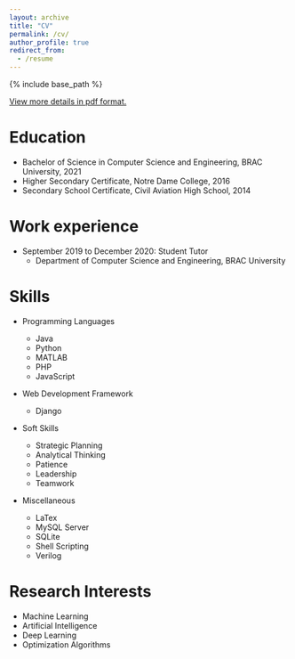 ```yaml
---
layout: archive
title: "CV"
permalink: /cv/
author_profile: true
redirect_from:
  - /resume
---
```


{% include base_path %}

[View more details in pdf format.](https://drive.google.com/file/d/1akOl3aRkZYpRiy6Izb4HEZphGKQCNa43/view)

Education
======
* Bachelor of Science in Computer Science and Engineering, BRAC University, 2021
* Higher Secondary Certificate, Notre Dame College, 2016
* Secondary School Certificate, Civil Aviation High School, 2014

Work experience
======
* September 2019 to December 2020: Student Tutor
  * Department of Computer Science and Engineering, BRAC University
  
Skills
======
* Programming Languages
  * Java
  * Python
  * MATLAB
  * PHP
  * JavaScript
  
* Web Development Framework
  * Django
  
* Soft Skills
  * Strategic Planning  
  * Analytical Thinking
  * Patience
  * Leadership
  * Teamwork

* Miscellaneous
  * LaTex  
  * MySQL Server
  * SQLite
  * Shell Scripting
  * Verilog

Research Interests
======
* Machine Learning
* Artificial Intelligence
* Deep Learning
* Optimization Algorithms
